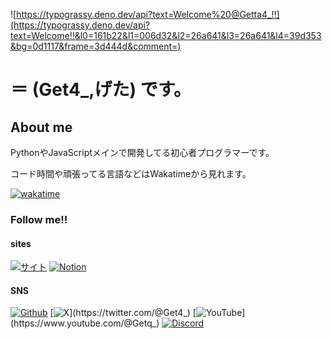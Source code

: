 ![https://typograssy.deno.dev/api?text=Welcome%20@Getta4_!!](https://typograssy.deno.dev/api?text=Welcome!!&l0=161b22&l1=006d32&l2=26a641&l3=26a641&l4=39d353&bg=0d1117&frame=3d444d&comment=)
# **＝ (Get4_,げた)** です。 #

## About me ##

PythonやJavaScriptメインで開発してる初心者プログラマーです。

コード時間や頑張ってる言語などはWakatimeから見れます。

[![wakatime](https://wakatime.com/badge/user/be6dbf3e-4d04-4ceb-981a-b683c45b90c0.svg)](https://wakatime.com/@be6dbf3e-4d04-4ceb-981a-b683c45b90c0)

### Follow me!! ###
<!-- 旧バッジ
[![twitter](https://badgen.net/badge/icon/Twitter?icon=twitter&label)](https://twitter.com/Get4_)
[![youtube](https://badgen.net/badge/icon/YouTube?icon=chrome&label&color=red)](https://youtube.com/@Getq_)
[![github](https://badgen.net/badge/icon/Github?icon=github&label&color=black)](https://github.com/Getta4)
-->
<!--バッジは https://shields.io/badges/static-badge で作れます https://note.com/sphere_/n/n3e58818ccf5c とか見るとわかりやすい-->
#### sites ####
[![サイト](https://img.shields.io/badge/Getan9.com%2FWeb%2F-272727?style=flat&logo=homepage&logoColor=fff&labelColor=%234285F4&color=383838&link=https%3A%2F%2FGetan9.com%2FWeb%2F)](https://Getan9.com/Web/)
[![Notion](https://img.shields.io/badge/音ゲー設置情報-272727?style=flat&logo=notion&logoColor=fff&labelColor=%23202020&color=383838&link=https://get4.notion.site/)](https://get4.notion.site/)  
#### SNS ####
[![Github](https://img.shields.io/badge/%2FGetta4-272727?style=flat&logo=github&logoColor=fff&labelColor=272727&color=383838&link=https%3A%2F%2Fgithub.com%2FGetta4%2F)](https://github.com/Getta4)
[![X](https://img.shields.io/badge/%40Get4__-272727?style=flat&logo=X&logoColor=fff&labelColor=060708&color=383838&link=https%3A%2F%2Fx.com%2FGet4_)](https://twitter.com/@Get4_)
[![YouTube](https://img.shields.io/badge/%40Getq__-272727?style=flat&logo=youtube&logoColor=fff&labelColor=D94030&color=383838&link=https%3A%2F%2Fwww.youtube.com%2F%40Getq_)](https://www.youtube.com/@Getq_)
[![Discord](https://img.shields.io/badge/get4__-272727?style=flat&logo=Discord&logoColor=fff&labelColor=%235865F2&color=383838)]()



<!--
**Getta4/Getta4** is a ✨ _special_ ✨ repository because its `README.md` (this file) appears on your GitHub profile.

Here are some ideas to get you started:

- 🔭 I’m currently working on ...
- 🌱 I’m currently learning ...
- 👯 I’m looking to collaborate on ...
- 🤔 I’m looking for help with ...
- 💬 Ask me about ...
- 📫 How to reach me: ...
- 😄 Pronouns: ...
- ⚡ Fun fact: ...
-->
